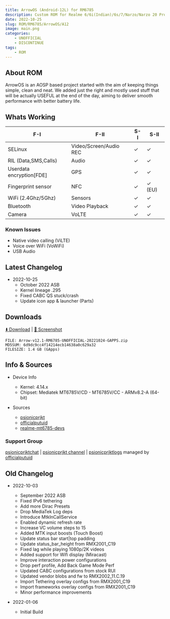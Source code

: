 ```yaml
---
title: ArrowOS (Android-12L) for RM6785
description: Custom ROM for Realme 6/6i(Indian)/6s/7/Narzo/Narzo 20 Pro/Narzo 30 4G (RM6785)
date: 2022-10-25
slug: ROM/RM6785/ArrowOS/A12
image: main.png
categories:
    - UNOFFICIAL
    - DISCONTINUE
tags:
    - ROM
---
```


## About ROM
ArrowOS is an AOSP based project started with the aim of keeping things simple, clean and neat. We added just the right and mostly used stuff that will be actually USEFUL at the end of the day, aiming to deliver smooth performance with better battery life.

## Whats Working
F-I | F-II | S-I | S-II
---------|---------|---------|---------
SELinux | Video/Screen/Audio REC | ✓ | ✓
RIL (Data,SMS,Calls) | Audio | ✓ | ✓
Userdata encryption[FDE] | GPS | ✓ | ✓
Fingerprint sensor | NFC | ✓ | ✓ (EU)
WiFi (2.4Ghz/5Ghz) | Sensors | ✓ | ✓
Bluetooth | Video Playback | ✓ | ✓
Camera | VoLTE | ✓ | ✓

### Known Issues
* Native video calling (ViLTE)
* Voice over WiFi (VoWiFi)
* USB Audio

## Latest Changelog
* 2022-10-25
  * October 2022 ASB
  * Kernel lineage .295
  * Fixed CABC QS stuck/crash
  * Update icon app & launcher (Parts)

## Downloads
[⬇️ Download](https://sourceforge.net/projects/psionicprjkt/files/RM6785/ArrowOS-A12L/Arrow-v12.1-RM6785-UNOFFICIAL-20221024-GAPPS.zip/download) | [🌆 Screenshot](https://photos.app.goo.gl/eXXWi7WXkjqSPAEA9)

```
FILE: Arrow-v12.1-RM6785-UNOFFICIAL-20221024-GAPPS.zip
MD5SUM: 6d9dc9cc4f14214ecb14638a0c629a32
FILESIZE: 1.4 GB (GApps)
```

## Info & Sources
* Device Info
  * Kernel: 4.14.x
  * Chipset: Mediatek MT6785V/CD - MT6785V/CC - ARMv8.2-A (64-bit)

* Sources
  * [psionicprjkt](https://github.com/psionicprjkt)
  * [officialputuid](https://github.com/officialputuid)
  * [realme-mt6785-devs](https://github.com/realme-mt6785-devs)

### Support Group
[psionicprjktchat](https://t.me/psionicprjktchat) | [psionicprjkt channel](https://t.me/psionicprjkt) | [psionicprjktlogs](https://t.me/psionicprjktlogs) managed by [officialputuid](https://t.me/officialputuid)

## Old Changelog
* 2022-10-03
  * September 2022 ASB
  * Fixed IPv6 tethering
  * Add more Dirac Presets
  * Drop MediaTek Log deps
  * Introduce MtkInCallService
  * Enabled dynamic refresh rate
  * Increase VC volume steps to 15
  * Added MTK input boosts (Touch Boost)
  * Update status bar start|top padding
  * Update status_bar_height from RMX2001_C19
  * Fixed lag while playing 1080p/2K videos
  * Added support for Wifi display (Miracast)
  * Improve interaction power configurations
  * Drop perf profile, Add Back Game Mode Perf
  * Updated CABC configurations from stock RUI
  * Updated vendor blobs and fw to RMX2002_11.C.19
  * Import Tethering overlay configs from RMX2001_C19
  * Import frameworks overlay configs from RMX2001_C19
  * Minor performance improvements

* 2022-01-06
  * Initial Build
